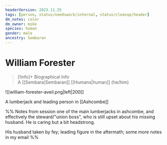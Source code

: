 ```yaml
---
headerVersion: 2023.11.25
tags: [person, status/needswork/internal, status/cleanup/header]
dm_notes: color
dm_owner: mike
species: human
gender: male
ancestry: Sembaran
---
```

# William Forester
>[!info]+ Biographical Info  
> A [[Sembara|Sembaran]] [[Humans|human]] (he/him)


![[william-forester-aveil.png|left|200]]

A lumberjack and leading person in [[Ashcombe]]

%% Notes from session
one of the main lumberjacks in ashcombe, and effectively the steward/"union boss", who is still upset about his missing husband. He is caring but a bit headstrong.

His husband taken by fey; leading figure in the aftermath; some more notes in my email
%%
